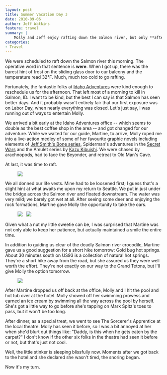 ```yaml
---
layout: post
title: Summer Vacation Day 3
date: 2010-09-06
author: Jeff Watkins
feature: travel
summary: |
    Molly and Jeff enjoy rafting down the Salmon river, but only **after** the day warms up.
categories:
- Travel
---
```


We were scheduled to raft down the Salmon river this morning. The operative word in that sentence is **were**. When I got up, there was the barest hint of frost on the sliding glass door to our balcony and the temperature read 32°F. Much, much too cold to go rafting.

Fortunately, the fantastic folks at [Idaho Adventures](http://www.idahoadventures.com/) were kind enough to reschedule us for the afternoon. That left most of a morning to kill in Salmon, ID. I want to be kind, but the best I can say is that Salmon has seen better days. And it probably wasn't entirely fair that our first exposure was on Labor Day, when nearly everything was closed. Let's just say, I was running out of ways to entertain Molly.

We arrived a bit early at the Idaho Adventures office -- which seems to double as the best coffee shop in the area -- and got changed for our adventure. While we waited for our guide, Martine, to arrive, Molly roped me into a live-action medley of some of her favourite graphic novels including elements of [Jeff Smith's Bone series](http://www.boneville.com/), Spiderman's adventures in the [Secret Wars](http://marvel.com/universe/Secret_Wars) and the Amulet series by [Kazu Kibuishi](http://en.wikipedia.org/wiki/Kazu_Kibuishi). We were chased by arachnopods, had to face the Beyonder, and retreat to Old Man's Cave.

At last, it was time to raft.

<figure><a href="http://www.flickr.com/photos/51164044@N00/4992357782" title="View 'IMG_0668' on Flickr.com"><img class="photo" src="http://farm5.static.flickr.com/4145/4992357782_b8a04962b9.jpg"></a></figure>

We all donned our life vests. Mine had to be loosened first; I guess that's a slight hint at what awaits me upon my return to Seattle. We put in just under the bridge across the Salmon river and floated downstream. The water was very mild; we barely got wet at all. After seeing some deer and enjoying the rock formations, Martine gave Molly the opportunity to take the oars.

<figure><a href="http://www.flickr.com/photos/51164044@N00/4992364550" title="View 'IMG_0671' on Flickr.com"><img class="photo" src="http://farm5.static.flickr.com/4104/4992364550_588d376398.jpg"></a> &nbsp; <a href="http://www.flickr.com/photos/51164044@N00/4992365062" title="View 'IMG_0672' on Flickr.com"><img class="photo" src="http://farm5.static.flickr.com/4090/4992365062_72777724e5.jpg"></a></figure>

Given what a nut my little sweetie can be, I was surprised that Martine was not only able to keep her patience, but actually maintained a smile the entire time.

In addition to guiding us clear of the deadly Salmon river crocodile, Martine gave us a good suggestion for a short hike tomorrow: Gold bug hot springs. About 30 minutes south on US93 is a collection of natural hot springs. They're a short hike away from the road, but she assured us they were well worth the effort. They're not exactly on our way to the Grand Tetons, but I'll give Molly the option tomorrow.

<figure><a href="http://www.flickr.com/photos/51164044@N00/4992413198" title="View 'IMG_0675' on Flickr.com"><img height="" class="photo" src="http://farm5.static.flickr.com/4132/4992413198_bdfe0b4499.jpg" width=""></a></figure>

After Martine dropped us off back at the office, Molly and I hit the pool and hot tub over at the hotel. Molly showed off her swimming prowess and earned an ice cream by swimming all the way across the pool by herself. She's got a little way to go before she's tapping on Mark Spitz's toes to pass, but it won't be too long.

After dinner, as a special treat, we went to see The Sorcerer's Apprentice at the local theatre. Molly has seen it before, so I was a bit annoyed at her when she'd blurt out things like: "Daddy, is this when he gets eaten by the carpet?" I don't know if the other six folks in the theatre had seen it before or not, but that's just not cool.

Well, the little stinker is sleeping blissfully now. Moments after we got back to the hotel and she declared she wasn't tired, the snoring began.

Now it's my turn.
